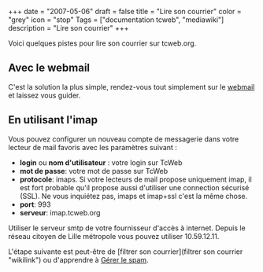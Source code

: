 +++
date = "2007-05-06"
draft = false
title = "Lire son courrier"
color = "grey"
icon = "stop"
Tags = ["documentation tcweb", "mediawiki"]
description = "Lire son courrier"
+++

Voici quelques pistes pour lire son courrier sur tcweb.org.

Avec le webmail
---------------

C'est la solution la plus simple, rendez-vous tout simplement sur le
[webmail](http://webmail.tcweb.org) et laissez vous guider.

En utilisant l'imap
-------------------

Vous pouvez configurer un nouveau compte de messagerie dans votre
lecteur de mail favoris avec les paramètres suivant :

-   **login** ou **nom d'utilisateur** : votre login sur TcWeb
-   **mot de passe**: votre mot de passe sur TcWeb
-   **protocole**: imaps. Si votre lecteurs de mail propose uniquement
    imap, il est fort probable qu'il propose aussi d'utiliser une
    connection sécurisé (SSL). Ne vous inquiétez pas, imaps et imap+ssl
    c'est la même chose.
-   **port**: 993
-   **serveur**: imap.tcweb.org

Utiliser le serveur smtp de votre fournisseur d'accès à internet. Depuis
le réseau citoyen de Lille métropole vous pouvez utiliser 10.59.12.11.

L'étape suivante est peut-être de [filtrer son
courrier](filtrer son courrier "wikilink") ou d'apprendre à [Gérer le
spam](/wiki/gestion-du-spam).
